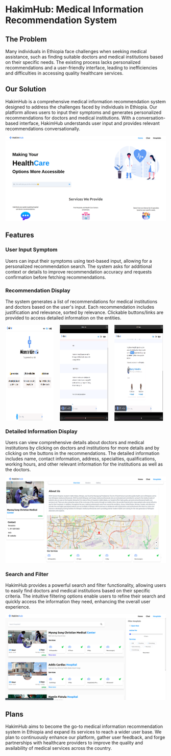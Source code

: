 # HakimHub: Medical Information Recommendation System

## The Problem

Many individuals in Ethiopia face challenges when seeking medical assistance, such as finding suitable doctors and medical institutions based on their specific needs. The existing process lacks personalized recommendations and a user-friendly interface, leading to inefficiencies and difficulties in accessing quality healthcare services.

## Our Solution

HakimHub is a comprehensive medical information recommendation system designed to address the challenges faced by individuals in Ethiopia. Our platform allows users to input their symptoms and generates personalized recommendations for doctors and medical institutions. With a conversation-based interface, HakimHub understands user input and provides relevant recommendations conversationally.

![Home Page](client-web/public/assets/homepage1.png)
## Features

### User Input Symptom

Users can input their symptoms using text-based input, allowing for a personalized recommendation search. The system asks for additional context or details to improve recommendation accuracy and requests confirmation before fetching recommendations.

### Recommendation Display

The system generates a list of recommendations for medical institutions and doctors based on the user's input. Each recommendation includes justification and relevance, sorted by relevance. Clickable buttons/links are provided to access detailed information on the entities.

<div style="display: flex; flex-direction: row; gap:20px;">
  <img src="client-web/public/assets/chatbot.png" width="30%" height="300" alt="Chatbot">
  <img src="client-web/public/assets/chatbot2.png" width="30%" height="300" alt="Chatbot">
  <img src="client-web/public/assets/chatbot3.png" width="30%" height="300" alt="Chatbot">
</div>

### Detailed Information Display

Users can view comprehensive details about doctors and medical institutions by clicking on doctors and institutions for more details and by clicking on the buttons in the recommendations. The detailed information includes name, contact information, address, specialties, qualifications, working hours, and other relevant information for the institutions as well as the doctors.

![Hospital Detail 1](client-web/public/assets/hospitaldetail1.png)

### Search and Filter

HakimHub provides a powerful search and filter functionality, allowing users to easily find doctors and medical institutions based on their specific criteria. The intuitive filtering options enable users to refine their search and quickly access the information they need, enhancing the overall user experience.

![Hospitals](client-web/public/assets/hospitals.png)

## Plans

HakimHub aims to become the go-to medical information recommendation system in Ethiopia and expand its services to reach a wider user base. We plan to continuously enhance our platform, gather user feedback, and forge partnerships with healthcare providers to improve the quality and availability of medical services across the country.

